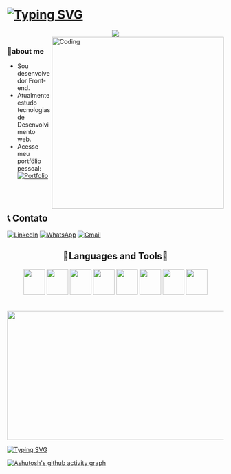 # [![Typing SVG](https://readme-typing-svg.herokuapp.com/?lines=Hi👋,+Welcome!😊;I'm+Ytalo😊;&duration=5000&background=FFFFFF00&size=40&width=1000&center=true&vCenter=true&height=70&color=24292F&font=Roboto)](https://git.io/typing-svg)

<div align="center">
  <a href="https://github.com/YtaloSantoss" target="_blank"><img src="https://img.shields.io/badge/-Github-000?style=flat-square&logo=Github&logoColor=white" target="_blank"></a>
</div>

<img align="right" alt="Coding" width="400" src="https://cdn-images-1.medium.com/fit/t/1600/480/1*zVnWJtyGOX_kUIDm6ccCfQ.gif"/> 

### 🌟about me
* Sou desenvolvedor Front-end.
* Atualmente estudo tecnologias de Desenvolvimento web.
* Acesse meu portfólio pessoal:[![Portfolio](https://img.shields.io/badge/Portfolio-%23000000.svg?style=for-the-badge&logo=firefox&logoColor=#FF7139)](https://portfolio-ytalo.netlify.app)
<br/>
<br/>

## 📞 Contato
[![LinkedIn](https://img.shields.io/badge/LinkedIn-0077B5?style=for-the-badge&logo=linkedin&logoColor=white)](https://##/)
[![WhatsApp](https://img.shields.io/badge/WhatsApp-25D366?style=for-the-badge&logo=whatsapp&logoColor=white)](https://api.whatsapp.com/send?phone=5579999958902)
[![Gmail](https://img.shields.io/badge/Gmail-D14836?style=for-the-badge&logo=gmail&logoColor=white)](mailto:ytalomateus87@gmail.com)


<div align="center"><h2>🚀Languages and Tools🚀</h2></div>
<div style="display: inline_block" align="center" >
  <img height="60" width="50" src="https://cdn.jsdelivr.net/gh/devicons/devicon/icons/javascript/javascript-original.svg" />
  <img height="60" width="50" src="https://cdn.jsdelivr.net/gh/devicons/devicon/icons/css3/css3-original.svg" />
  <img height="60" width="50"  src="https://cdn.jsdelivr.net/gh/devicons/devicon/icons/git/git-original.svg" />
  <img height="60" width="50"  src="https://cdn.jsdelivr.net/gh/devicons/devicon/icons/bootstrap/bootstrap-original.svg" />
  <img height="60" width="50"  src="https://cdn.jsdelivr.net/gh/devicons/devicon/icons/sass/sass-original.svg" />
  <img height="60" width="50"  src="https://cdn.jsdelivr.net/gh/devicons/devicon/icons/react/react-original-wordmark.svg" />
  <img height="60" width="50"  src="https://cdn.jsdelivr.net/gh/devicons/devicon/icons/typescript/typescript-original.svg" />
  <img height="60" width="50"  src="https://cdn.jsdelivr.net/gh/devicons/devicon/icons/bulma/bulma-plain.svg" />
 <!--<img height="60" width="50"  src="" />-->
</div>
<br/>
<br/>

<!--![Snake animation](https://github.com/YtaloSantoss/YtaloSantoss/blob/output/github-contribution-grid-snake.svg) -->


<div align="center">
  <img src="https://media.giphy.com/media/dWesBcTLavkZuG35MI/giphy.gif" width="600" height="300"/>
</div>

[![Typing SVG](https://readme-typing-svg.herokuapp.com/?lines=Thanks+for+visiting😊&duration=5000&background=FFFFFF00&size=40&width=1000&center=true&vCenter=true&height=70&color=003140&font=Roboto)](https://git.io/typing-svg)


[![Ashutosh's github activity graph](https://github-readme-activity-graph.vercel.app/graph?username=YtaloSantoss&bg_color=292c34&color=ffffff&line=5fd6f7&point=5fd6d7&area=true&hide_border=true)](https://github.com/ashutosh00710/github-readme-activity-graph)
